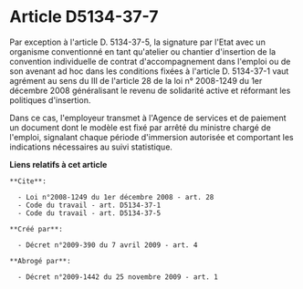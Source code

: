 # Article D5134-37-7

Par exception à l'article D. 5134-37-5, la signature par l'Etat avec un organisme conventionné en tant qu'atelier ou chantier
d'insertion de la convention individuelle de contrat d'accompagnement dans l'emploi ou de son avenant ad hoc dans les
conditions fixées à l'article D. 5134-37-1 vaut agrément au sens du III de l'article 28 de la loi n° 2008-1249 du 1er
décembre 2008 généralisant le revenu de solidarité active et réformant les politiques d'insertion. 

Dans ce cas, l'employeur transmet à l'Agence de services et de paiement un document dont le modèle est fixé par arrêté du
ministre chargé de l'emploi, signalant chaque période d'immersion autorisée et comportant les indications nécessaires au
suivi statistique.

**Liens relatifs à cet article**

	**Cite**:

	  - Loi n°2008-1249 du 1er décembre 2008 - art. 28
	  - Code du travail - art. D5134-37-1
	  - Code du travail - art. D5134-37-5

	**Créé par**:

	  - Décret n°2009-390 du 7 avril 2009 - art. 4

	**Abrogé par**:

	  - Décret n°2009-1442 du 25 novembre 2009 - art. 1
